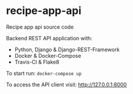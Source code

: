 # recipe-app-api
Recipe app api source code

Backend REST API application with:

* Python, Django & Django-REST-Framework
* Docker & Docker-Compose
* Travis-CI & Flake8

To start run:
    ```docker-compose up```

To access the API client visit: http://127.0.0.1:8000

